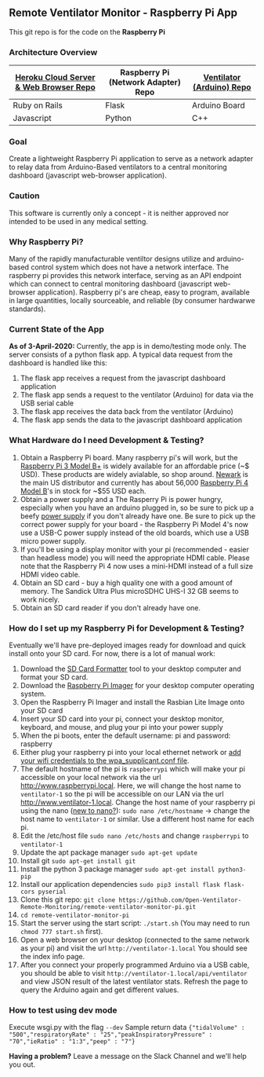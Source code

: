 ## Remote Ventilator Monitor - Raspberry Pi App

This git repo is for the code on the **Raspberry Pi**

### Architecture Overview
| [Heroku Cloud Server & Web Browser Repo](https://github.com/Open-Ventilator-Remote-Monitoring/ventilator-remote-monitoring) | Raspberry Pi (Network Adapter) Repo | [Ventilator (Arduino) Repo](https://github.com/Open-Ventilator-Remote-Monitoring/ventilator-monitor-arduino) |
| ----------- | ----------- | ----------- |
| Ruby on Rails | Flask | Arduino Board |
| Javascript | Python | C++ |

### Goal
Create a lightweight Raspberry Pi application to serve as a network adapter to relay data from Arduino-Based ventilators to a central monitoring dashboard (javascript web-browser application).

### Caution
This software is currently only a concept - it is neither approved nor intended to be used in any medical setting.

### Why Raspberry Pi?
Many of the rapidly manufacturable ventiltor designs utilize and arduino-based control system which does not have a network interface. The raspberry pi provides this network interface, serving as an API endpoint which can connect to central monitoring dashboard (javascript web-browser application). Raspberry pi's are cheap, easy to program, available in large quantities, locally sourceable, and reliable (by consumer hardwarwe standards).

### Current State of the App
**As of 3-April-2020:** Currently, the app is in demo/testing mode only. The server consists of a python flask app. A typical data request from the dashboard is handled like this: 
1. The flask app receives a request from the javascript dashboard application
2. The flask app sends a request to the ventilator (Arduino) for data via the USB serial cable
3. The flask app receives the data back from the ventilator (Arduino)
4. The flask app sends the data to the javascript dashboard application

### What Hardware do I need Development & Testing?
1. Obtain a Raspberry Pi board. Many raspberry pi's will work, but the [Raspberry Pi 3 Model B+](https://www.raspberrypi.org/products/raspberry-pi-3-model-b-plus/) is widely available for an affordable price (~$ USD). These products are widely avialable, so shop around. [Newark](https://www.newark.com/buy-raspberry-pi) is the main US distributor and currently has about 56,000 [Raspberry Pi 4 Model B](https://www.newark.com/raspberry-pi/rpi4-modbp-4gb/raspberry-pi-4-model-b-4gb-rohs/dp/02AH3164)'s in stock for ~$55 USD each. 
2. Obtain a power supply and a The Rasperry Pi is power hungry, especially when you have an arduino plugged in, so be sure to pick up a beefy [power supply](https://www.newark.com/MarketingProductList?orderCode=03AH7034,07AH1285,07AH1286,07AH1287) if you don't already have one. Be sure to pick up the correct power supply for your board - the Raspberry Pi Model 4's now use a USB-C power supply instead of the old boards, which use a USB micro power supply. 
3. If you'll be using a display monitor with your pi (recommended - easier than headless mode) you will need the appropriate HDMI cable. Please note that the Raspberry Pi 4 now uses a mini-HDMI instead of a full size HDMI video cable.
4. Obtain an SD card - buy a high quality one with a good amount of memory. The Sandick Ultra Plus microSDHC UHS-I 32 GB seems to work nicely.
5. Obtain an SD card reader if you don't already have one.

### How do I set up my Raspberry Pi for Development & Testing?
Eventually we'll have pre-deployed images ready for download and quick install onto your SD card. For now, there is a lot of manual work:
1. Download the [SD Card Formatter](https://www.sdcard.org/downloads/formatter/index.html) tool to your desktop computer and format your SD card.
2. Download the [Raspberry Pi Imager](https://www.raspberrypi.org/downloads/) for your desktop computer operating system.
3. Open the Raspberry Pi Imager and install the Rasbian Lite Image onto your SD card
4. Insert your SD card into your pi, connect your desktop monitor, keyboard, and mouse, and plug your pi into your power supply
5. When the pi boots, enter the default username: pi and password: raspberry
6. Either plug your raspberry pi into your local ethernet network or [add your wifi credentials to the wpa_supplicant.conf file](https://www.raspberrypi.org/documentation/configuration/wireless/wireless-cli.md).
7. The default hostname of the pi is `raspberrypi` which will make your pi accessible on your local network via the url http://www.raspberrypi.local. Here, we will change the host name to `ventilator-1` so the pi will be accessible on our LAN via the url http://www.ventilator-1.local. Change the host name of your raspberry pi using the nano ([new to nano?](https://www.howtogeek.com/howto/42980/the-beginners-guide-to-nano-the-linux-command-line-text-editor/)): `sudo nano /etc/hostname` -> change the host name to `ventilator-1` or similar. Use a different host name for each pi.
8. Edit the /etc/host file `sudo nano /etc/hosts` and change `raspberrypi` to `ventilator-1`
9. Update the apt package manager `sudo apt-get update`
10. Install git `sudo apt-get install git`
11. Install the python 3 package manager `sudo apt-get install python3-pip`
12. Install our application dependencies `sudo pip3 install flask flask-cors pyserial`
13. Clone this git repo: `git clone https://github.com/Open-Ventilator-Remote-Monitoring/remote-ventilator-monitor-pi.git`
14. `cd remote-ventilator-monitor-pi`
15. Start the server using the start script: `./start.sh` (You may need to run `chmod 777 start.sh` first).
16. Open a web browser on your desktop (connected to the same network as your pi) and visit the url `http://ventilator-1.local` You should see the index info page. 
17. After you connect your properly programmed Arduino via a USB cable, you should be able to visit `http://ventilator-1.local/api/ventilator` and view JSON result of the latest ventilator stats. Refresh the page to query the Arduino again and get different values.

### How to test using dev mode
Execute wsgi.py with the flag `--dev` 
Sample return data `{"tidalVolume" : "500","respiratoryRate" : "25","peakInspiratoryPressure" : "70","ieRatio" : "1:3","peep" : "7"}`

**Having a problem?** Leave a message on the Slack Channel and we'll help you out.
